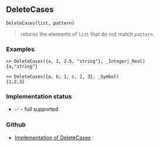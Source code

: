 ## DeleteCases

```
DeleteCases(list, pattern)
```
> returns the elements of `list` that do not match `pattern`.

### Examples
```
>> DeleteCases({a, 1, 2.5, "string"}, _Integer|_Real)
{a,"string"}
 
>> DeleteCases({a, b, 1, c, 2, 3}, _Symbol)
{1,2,3}
```

### Implementation status

* &#x2705; - full supported

### Github

* [Implementation of DeleteCases](https://github.com/axkr/symja_android_library/blob/master/symja_android_library/matheclipse-core/src/main/java/org/matheclipse/core/builtin/ListFunctions.java#L2134) 
